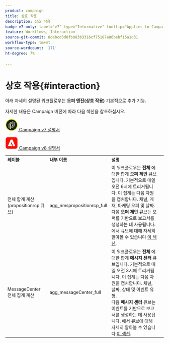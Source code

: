 ```yaml
---
product: campaign
title: 상호 작용
description: 상호 작용
badge-v7-only: label="v7" type="Informative" tooltip="Applies to Campaign Classic v7 only"
feature: Workflows, Interaction
source-git-commit: 8debcd3d8fb883b3316cf75187a86bebf15a1d31
workflow-type: tm+mt
source-wordcount: '171'
ht-degree: 7%

---
```



# 상호 작용{#interaction}



아래 자세히 설명된 워크플로우는 **오퍼 엔진(상호 작용)** 기본적으로 추가 기능.

자세한 내용은 Campaign 버전에 따라 다음 섹션을 참조하십시오.

![](assets/do-not-localize/v7.jpeg)[  Campaign v7 설명서](../../interaction/using/interaction-and-offer-management.md)

![](assets/do-not-localize/v8.png)[  Campaign v8 설명서](https://experienceleague.adobe.com/docs/campaign/campaign-v8/send/interaction/interaction.html)


<table> 
 <tbody> 
  <tr> 
   <td> <strong>레이블</strong><br /> </td> 
   <td> <strong>내부 이름</strong><br /> </td> 
   <td> <strong>설명</strong><br /> </td> 
  </tr> 
  <tr> 
   <td> <span class="uicontrol">전체 합계 계산(propositionrcp 큐브)</span> <br /> </td> 
   <td> <span class="uicontrol">agg_nmspropositionrcp_full</span> <br /> </td> 
   <td> 이 워크플로우는 <strong>전체</strong> 에 대한 합계 <strong>오퍼 제안</strong> 큐브입니다. 기본적으로 매일 오전 6시에 트리거됩니다. 이 집계는 다음 차원을 캡처합니다. 채널, 게재, 마케팅 오퍼 및 날짜.<br /> 다음 <strong>오퍼 제안</strong> 큐브는 오퍼를 기반으로 보고서를 생성하는 데 사용됩니다. 에서 큐브에 대해 자세히 알아볼 수 있습니다 <a href="../../reporting/using/ac-cubes.md">이 섹션</a>.<br /> </td> 
  </tr> 
   <tr> 
   <td> <span class="uicontrol">MessageCenter 전체 집계 계산</span> <br /> </td> 
   <td> <span class="uicontrol">agg_messageCenter_full</span> <br /> </td> 
   <td> 이 워크플로우는 <strong>전체</strong> 에 대한 합계 <strong>메시지 센터</strong> 큐브입니다. 기본적으로 매일 오전 3시에 트리거됩니다. 이 집계는 다음 차원을 캡처합니다. 채널, 날짜, 상태 및 이벤트 유형.<br /> 다음 <strong>메시지 센터</strong> 큐브는 이벤트를 기반으로 보고서를 생성하는 데 사용됩니다. 에서 큐브에 대해 자세히 알아볼 수 있습니다 <a href="../../reporting/using/ac-cubes.md">이 섹션</a>.<br /> </td> 
   <td> <br /> </td> 
  </tr> 
 </tbody> 
</table>

